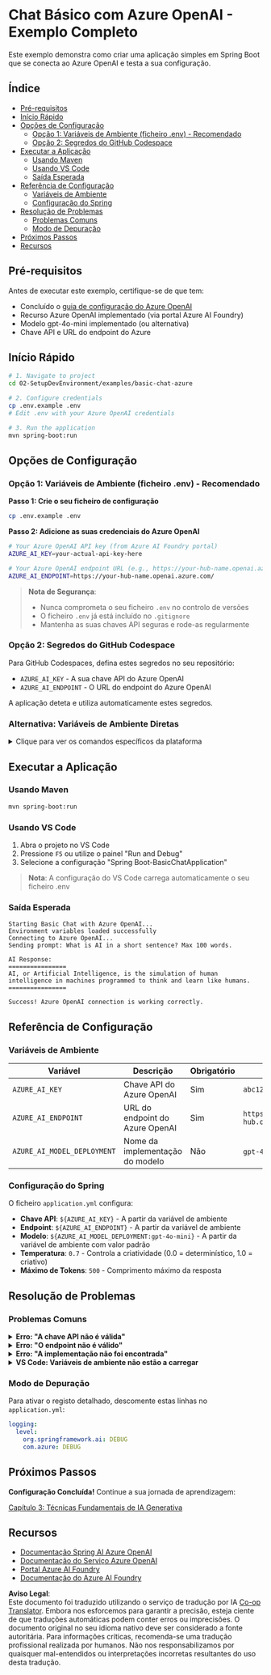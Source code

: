 <!--
CO_OP_TRANSLATOR_METADATA:
{
  "original_hash": "efd82efe50711d7e257eb943151d682c",
  "translation_date": "2025-07-27T13:39:17+00:00",
  "source_file": "02-SetupDevEnvironment/examples/basic-chat-azure/README.md",
  "language_code": "pt"
}
-->
# Chat Básico com Azure OpenAI - Exemplo Completo

Este exemplo demonstra como criar uma aplicação simples em Spring Boot que se conecta ao Azure OpenAI e testa a sua configuração.

## Índice

- [Pré-requisitos](../../../../../02-SetupDevEnvironment/examples/basic-chat-azure)
- [Início Rápido](../../../../../02-SetupDevEnvironment/examples/basic-chat-azure)
- [Opções de Configuração](../../../../../02-SetupDevEnvironment/examples/basic-chat-azure)
  - [Opção 1: Variáveis de Ambiente (ficheiro .env) - Recomendado](../../../../../02-SetupDevEnvironment/examples/basic-chat-azure)
  - [Opção 2: Segredos do GitHub Codespace](../../../../../02-SetupDevEnvironment/examples/basic-chat-azure)
- [Executar a Aplicação](../../../../../02-SetupDevEnvironment/examples/basic-chat-azure)
  - [Usando Maven](../../../../../02-SetupDevEnvironment/examples/basic-chat-azure)
  - [Usando VS Code](../../../../../02-SetupDevEnvironment/examples/basic-chat-azure)
  - [Saída Esperada](../../../../../02-SetupDevEnvironment/examples/basic-chat-azure)
- [Referência de Configuração](../../../../../02-SetupDevEnvironment/examples/basic-chat-azure)
  - [Variáveis de Ambiente](../../../../../02-SetupDevEnvironment/examples/basic-chat-azure)
  - [Configuração do Spring](../../../../../02-SetupDevEnvironment/examples/basic-chat-azure)
- [Resolução de Problemas](../../../../../02-SetupDevEnvironment/examples/basic-chat-azure)
  - [Problemas Comuns](../../../../../02-SetupDevEnvironment/examples/basic-chat-azure)
  - [Modo de Depuração](../../../../../02-SetupDevEnvironment/examples/basic-chat-azure)
- [Próximos Passos](../../../../../02-SetupDevEnvironment/examples/basic-chat-azure)
- [Recursos](../../../../../02-SetupDevEnvironment/examples/basic-chat-azure)

## Pré-requisitos

Antes de executar este exemplo, certifique-se de que tem:

- Concluído o [guia de configuração do Azure OpenAI](../../getting-started-azure-openai.md)  
- Recurso Azure OpenAI implementado (via portal Azure AI Foundry)  
- Modelo gpt-4o-mini implementado (ou alternativa)  
- Chave API e URL do endpoint do Azure  

## Início Rápido

```bash
# 1. Navigate to project
cd 02-SetupDevEnvironment/examples/basic-chat-azure

# 2. Configure credentials
cp .env.example .env
# Edit .env with your Azure OpenAI credentials

# 3. Run the application
mvn spring-boot:run
```

## Opções de Configuração

### Opção 1: Variáveis de Ambiente (ficheiro .env) - Recomendado

**Passo 1: Crie o seu ficheiro de configuração**
```bash
cp .env.example .env
```

**Passo 2: Adicione as suas credenciais do Azure OpenAI**
```bash
# Your Azure OpenAI API key (from Azure AI Foundry portal)
AZURE_AI_KEY=your-actual-api-key-here

# Your Azure OpenAI endpoint URL (e.g., https://your-hub-name.openai.azure.com/)
AZURE_AI_ENDPOINT=https://your-hub-name.openai.azure.com/
```

> **Nota de Segurança**: 
> - Nunca comprometa o seu ficheiro `.env` no controlo de versões
> - O ficheiro `.env` já está incluído no `.gitignore`
> - Mantenha as suas chaves API seguras e rode-as regularmente

### Opção 2: Segredos do GitHub Codespace

Para GitHub Codespaces, defina estes segredos no seu repositório:
- `AZURE_AI_KEY` - A sua chave API do Azure OpenAI
- `AZURE_AI_ENDPOINT` - O URL do endpoint do Azure OpenAI

A aplicação deteta e utiliza automaticamente estes segredos.

### Alternativa: Variáveis de Ambiente Diretas

<details>
<summary>Clique para ver os comandos específicos da plataforma</summary>

**Linux/macOS (bash/zsh):**
```bash
export AZURE_AI_KEY=your-actual-api-key-here
export AZURE_AI_ENDPOINT=https://your-hub-name.openai.azure.com/
```

**Windows (Prompt de Comando):**
```cmd
set AZURE_AI_KEY=your-actual-api-key-here
set AZURE_AI_ENDPOINT=https://your-hub-name.openai.azure.com/
```

**Windows (PowerShell):**
```powershell
$env:AZURE_AI_KEY="your-actual-api-key-here"
$env:AZURE_AI_ENDPOINT="https://your-hub-name.openai.azure.com/"
```
</details>

## Executar a Aplicação

### Usando Maven

```bash
mvn spring-boot:run
```

### Usando VS Code

1. Abra o projeto no VS Code  
2. Pressione `F5` ou utilize o painel "Run and Debug"  
3. Selecione a configuração "Spring Boot-BasicChatApplication"  

> **Nota**: A configuração do VS Code carrega automaticamente o seu ficheiro .env

### Saída Esperada

```
Starting Basic Chat with Azure OpenAI...
Environment variables loaded successfully
Connecting to Azure OpenAI...
Sending prompt: What is AI in a short sentence? Max 100 words.

AI Response:
================
AI, or Artificial Intelligence, is the simulation of human intelligence in machines programmed to think and learn like humans.
================

Success! Azure OpenAI connection is working correctly.
```

## Referência de Configuração

### Variáveis de Ambiente

| Variável | Descrição | Obrigatório | Exemplo |
|----------|-------------|----------|---------|
| `AZURE_AI_KEY` | Chave API do Azure OpenAI | Sim | `abc123...` |
| `AZURE_AI_ENDPOINT` | URL do endpoint do Azure OpenAI | Sim | `https://my-hub.openai.azure.com/` |
| `AZURE_AI_MODEL_DEPLOYMENT` | Nome da implementação do modelo | Não | `gpt-4o-mini` (padrão) |

### Configuração do Spring

O ficheiro `application.yml` configura:
- **Chave API**: `${AZURE_AI_KEY}` - A partir da variável de ambiente  
- **Endpoint**: `${AZURE_AI_ENDPOINT}` - A partir da variável de ambiente  
- **Modelo**: `${AZURE_AI_MODEL_DEPLOYMENT:gpt-4o-mini}` - A partir da variável de ambiente com valor padrão  
- **Temperatura**: `0.7` - Controla a criatividade (0.0 = determinístico, 1.0 = criativo)  
- **Máximo de Tokens**: `500` - Comprimento máximo da resposta  

## Resolução de Problemas

### Problemas Comuns

<details>
<summary><strong>Erro: "A chave API não é válida"</strong></summary>

- Verifique se a sua `AZURE_AI_KEY` está corretamente definida no ficheiro `.env`  
- Confirme que a chave API foi copiada exatamente do portal Azure AI Foundry  
- Certifique-se de que não há espaços ou aspas extras em torno da chave  
</details>

<details>
<summary><strong>Erro: "O endpoint não é válido"</strong></summary>

- Certifique-se de que o seu `AZURE_AI_ENDPOINT` inclui o URL completo (ex.: `https://your-hub-name.openai.azure.com/`)  
- Verifique a consistência da barra final  
- Confirme que o endpoint corresponde à região de implementação do Azure  
</details>

<details>
<summary><strong>Erro: "A implementação não foi encontrada"</strong></summary>

- Verifique se o nome da implementação do modelo corresponde exatamente ao que está implementado no Azure  
- Confirme que o modelo foi implementado com sucesso e está ativo  
- Experimente usar o nome de implementação padrão: `gpt-4o-mini`  
</details>

<details>
<summary><strong>VS Code: Variáveis de ambiente não estão a carregar</strong></summary>

- Certifique-se de que o ficheiro `.env` está no diretório raiz do projeto (mesmo nível que `pom.xml`)  
- Experimente executar `mvn spring-boot:run` no terminal integrado do VS Code  
- Verifique se a extensão Java do VS Code está devidamente instalada  
- Confirme que a configuração de lançamento tem `"envFile": "${workspaceFolder}/.env"`  
</details>

### Modo de Depuração

Para ativar o registo detalhado, descomente estas linhas no `application.yml`:

```yaml
logging:
  level:
    org.springframework.ai: DEBUG
    com.azure: DEBUG
```

## Próximos Passos

**Configuração Concluída!** Continue a sua jornada de aprendizagem:

[Capítulo 3: Técnicas Fundamentais de IA Generativa](../../../03-CoreGenerativeAITechniques/README.md)

## Recursos

- [Documentação Spring AI Azure OpenAI](https://docs.spring.io/spring-ai/reference/api/clients/azure-openai-chat.html)  
- [Documentação do Serviço Azure OpenAI](https://learn.microsoft.com/azure/ai-services/openai/)  
- [Portal Azure AI Foundry](https://ai.azure.com/)  
- [Documentação do Azure AI Foundry](https://learn.microsoft.com/azure/ai-foundry/how-to/create-projects?tabs=ai-foundry&pivots=hub-project)  

**Aviso Legal**:  
Este documento foi traduzido utilizando o serviço de tradução por IA [Co-op Translator](https://github.com/Azure/co-op-translator). Embora nos esforcemos para garantir a precisão, esteja ciente de que traduções automáticas podem conter erros ou imprecisões. O documento original no seu idioma nativo deve ser considerado a fonte autoritária. Para informações críticas, recomenda-se uma tradução profissional realizada por humanos. Não nos responsabilizamos por quaisquer mal-entendidos ou interpretações incorretas resultantes do uso desta tradução.